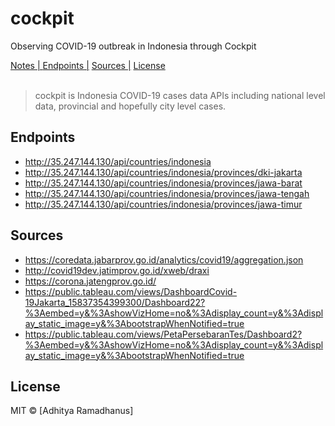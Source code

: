 # cockpit
Observing COVID-19 outbreak in Indonesia through Cockpit

<p>
  <a href="notes">Notes | </a>
  <a href="#endpoints">Endpoints |</a>
  <a href="#Sources">Sources |</a>
  <a href="#licenses">License</a>
  <br><br>
  <blockquote>
	cockpit is Indonesia COVID-19 cases data APIs including national level data, provincial and hopefully city level cases.
  </blockquote>
</p>

Endpoints
---------
- http://35.247.144.130/api/countries/indonesia
- http://35.247.144.130/api/countries/indonesia/provinces/dki-jakarta
- http://35.247.144.130/api/countries/indonesia/provinces/jawa-barat
- http://35.247.144.130/api/countries/indonesia/provinces/jawa-tengah
- http://35.247.144.130/api/countries/indonesia/provinces/jawa-timur

Sources
-------
- https://coredata.jabarprov.go.id/analytics/covid19/aggregation.json
- http://covid19dev.jatimprov.go.id/xweb/draxi
- https://corona.jatengprov.go.id/
- https://public.tableau.com/views/DashboardCovid-19Jakarta_15837354399300/Dashboard22?%3Aembed=y&%3AshowVizHome=no&%3Adisplay_count=y&%3Adisplay_static_image=y&%3AbootstrapWhenNotified=true
- https://public.tableau.com/views/PetaPersebaranTes/Dashboard2?%3Aembed=y&%3AshowVizHome=no&%3Adisplay_count=y&%3Adisplay_static_image=y&%3AbootstrapWhenNotified=true


License
----

MIT © [Adhitya Ramadhanus]
